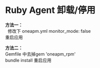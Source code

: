 # Ruby Agent 卸载/停用
**方法一：**<br> 
修改下 oneapm.yml monitor_mode: false<br>
重启应用<br>

**方法二：**<br>
Gemfile 中去掉gem 'oneapm_rpm'<br>
bundle install 重启应用<br>